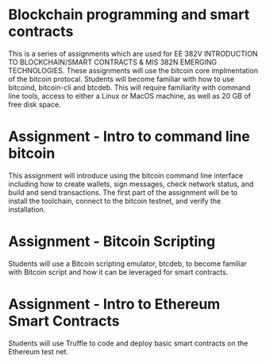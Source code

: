 # Blockchain programming and smart contracts

This is a series of assignments which are used for EE 382V INTRODUCTION TO BLOCKCHAIN/SMART CONTRACTS & MIS 382N EMERGING TECHNOLOGIES.  These assignments will use the bitcoin core implmentation of the bitcoin protocal.  Students will become familiar with how to use bitcoind, bitcoin-cli and btcdeb.  This will require familiarity with command line tools, access to either a Linux or MacOS machine, as well as 20 GB of free disk space.

# Assignment - Intro to command line bitcoin

This assignment will introduce using the bitcoin command line interface including how to create wallets, sign messages, check network status, and build and send transactions.  The first part of the assignment will be to install the toolchain, connect to the bitcoin testnet, and verify the installation.   

# Assignment - Bitcoin Scripting
Students will use a Bitcoin scripting emulator, btcdeb, to become familiar with Bitcoin script and how it can be leveraged for smart contracts.


# Assignment - Intro to Ethereum Smart Contracts
Students will use Truffle to code and deploy basic smart contracts on the Ethereum test net.




